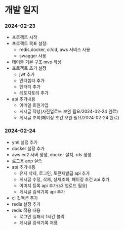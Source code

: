 # 개발 일지

### 2024-02-23
- 프로젝트 시작
- 프로젝트 목표 설정:
    - redis,docker, ci/cd, aws 서비스 사용
    - swagger 사용
- 테이블 기본 구조 mvp 작성
- 프로젝트 초기 설정
  - jwt 추가
  - 인터셉터 추가
  - 엔터티 추가
  - 레포지토리 추가
- api 추가내용
    - 이메일 회원가입
    - 게시글 작성(사진업로드 보완 필요/2024-02-24 완료)
    - 게시글 조회(페이징 조건 보완 필요/2024-02-24 완료)

### 2024-02-24
- yml 설정 추가
- docker 설정 추가
- aws ec2 서버 생성, docker 설치, rds 생성
- 로그용 aop 실습
- api 추가내용
  - 유저 삭제, 로그인, 토큰재발급 api 추가
  - 게시글 수정, 삭제, 상세조회, 페이징 조건 api 추가
  - 이미지 등록 api 추가(s3 업로드 필요)
  - 게시글 검색기록 api 추가
- ci 깃액션 추가
- redis 설정 추가
- redis 적용 내용
  - 로그인 실패시 1시간 블락
  - 게시글 검색기록 저장